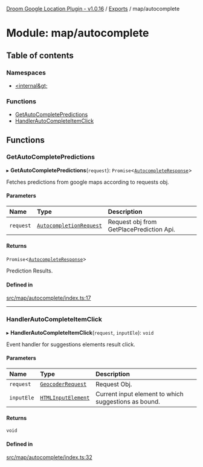 [Droom Google Location Plugin - v1.0.16](../README.md) / [Exports](../modules.md) / map/autocomplete

# Module: map/autocomplete

## Table of contents

### Namespaces

- [&lt;internal\&gt;](map_autocomplete._internal_.md)

### Functions

- [GetAutoCompletePredictions](map_autocomplete.md#getautocompletepredictions)
- [HandlerAutoCompleteItemClick](map_autocomplete.md#handlerautocompleteitemclick)

## Functions

### GetAutoCompletePredictions

▸ **GetAutoCompletePredictions**(`request`): `Promise`<[`AutocompleteResponse`](../classes/map_autocomplete._internal_.AutocompleteResponse.md)\>

Fetches predictions from google maps according to requests obj.

#### Parameters

| Name | Type | Description |
| :------ | :------ | :------ |
| `request` | [`AutocompletionRequest`](../interfaces/map_autocomplete._internal_.AutocompletionRequest.md) | Request obj from GetPlacePrediction Api. |

#### Returns

`Promise`<[`AutocompleteResponse`](../classes/map_autocomplete._internal_.AutocompleteResponse.md)\>

Prediction Results.

#### Defined in

[src/map/autocomplete/index.ts:17](https://github.com/hitendrarao/location/blob/3787eba/src/map/autocomplete/index.ts#L17)

___

### HandlerAutoCompleteItemClick

▸ **HandlerAutoCompleteItemClick**(`request`, `inputEle`): `void`

Event handler for suggestions elements result click.

#### Parameters

| Name | Type | Description |
| :------ | :------ | :------ |
| `request` | [`GeocoderRequest`](../interfaces/map_autocomplete._internal_.GeocoderRequest.md) | Request Obj. |
| `inputEle` | [`HTMLInputElement`](input._internal_.md#htmlinputelement) | Current input element to which suggestions as bound. |

#### Returns

`void`

#### Defined in

[src/map/autocomplete/index.ts:32](https://github.com/hitendrarao/location/blob/3787eba/src/map/autocomplete/index.ts#L32)
